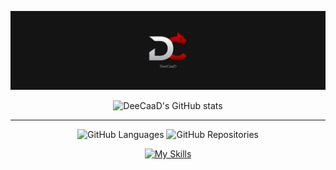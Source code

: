 <div align="center">

  ![banner](https://raw.githubusercontent.com/DeeCaaD/deecaad/main/DeeCaad_youtube_LinkedIn_banner.jpg)
  
  ![DeeCaaD's GitHub stats](https://github-readme-stats.vercel.app/api?username=DeeCaaD&theme=dark&show_icons=true&include_all_commits=true)
</div>

---

<div align="center">
  
  ![GitHub Languages](https://api.githubtrends.io/user/svg/DeeCaaD/langs?time_range=one_year&theme=dark)
  ![GitHub Repositories](https://api.githubtrends.io/user/svg/DeeCaaD/repos?time_range=one_year&theme=dark)

  [![My Skills](https://skillicons.dev/icons?i=java,kotlin,js,py,react,docker,postgresql,mongodb)](https://skillicons.dev)
</div>
